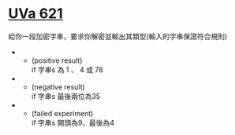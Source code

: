 # [UVa 621](https://vjudge.net/problem/UVA-621)  

給你一段加密字串，要求你解密並輸出其類型(輸入的字串保證符合規則)  
* + (positive result)  
  if 字串s 為 1 、 4 或 78
  
* - (negative result)  
  if 字串s 最後兩位為35  

* * (failed experiment)  
  if 字串s 開頭為9，最後為4

